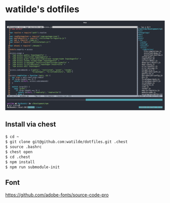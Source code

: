 # watilde's dotfiles
![screen shot](./screen.jpg)

## Install via chest
```console
$ cd ~
$ git clone git@github.com:watilde/dotfiles.git .chest
$ source .bashrc
$ chest open
$ cd .chest
$ npm install
$ npm run submodule-init
```

## Font
https://github.com/adobe-fonts/source-code-pro

